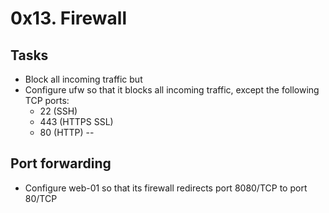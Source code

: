 # 0x13. Firewall

## Tasks
* Block all incoming traffic but
* Configure ufw so that it blocks all incoming traffic, except the following TCP ports:
    - 22 (SSH)
    - 443 (HTTPS SSL)
    - 80 (HTTP)
--
## Port forwarding 
* Configure web-01 so that its firewall redirects port 8080/TCP to port 80/TCP

